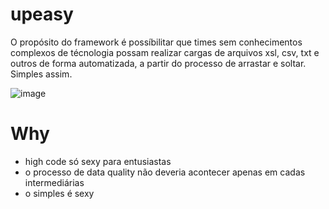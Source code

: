 # upeasy

O propósito do framework é possíbilitar que times sem conhecimentos complexos de técnologia possam realizar cargas de arquivos xsl, csv, txt e outros de forma automatizada, a partir do processo de arrastar e soltar. Simples assim.

![image](https://user-images.githubusercontent.com/52162034/183714769-14ccfedb-56f2-4fad-af35-57f3b44fae33.png)

# Why
- high code só sexy para entusiastas
- o processo de data quality não deveria acontecer apenas em cadas intermediárias
- o simples é sexy
